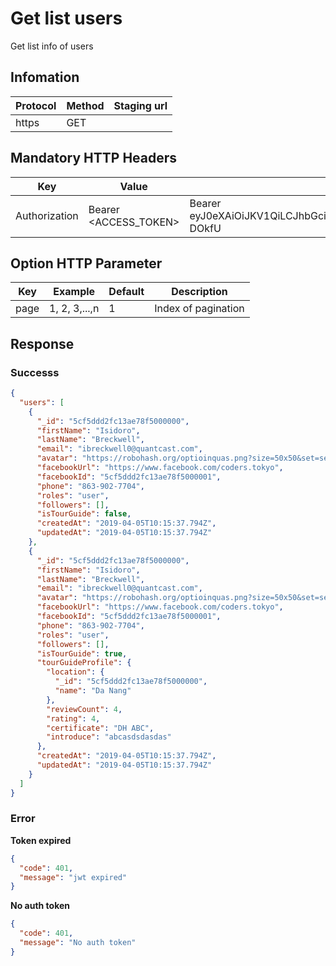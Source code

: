 # Get list users

Get list info of users

## Infomation

| Protocol | Method | Staging url |
| -------- | ------ | ----------- |
| https    | GET    |             |

## Mandatory HTTP Headers

| Key           | Value                 | Example                                                                                                                                                                             |
| ------------- | --------------------- | ----------------------------------------------------------------------------------------------------------------------------------------------------------------------------------- |
| Authorization | Bearer <ACCESS_TOKEN> | Bearer eyJ0eXAiOiJKV1QiLCJhbGciOiJIUzI1NiJ9.eyJleHAiOjE1NTQ0NjU5MTcsImlhdCI6MTU1NDQ1NjkxNywic3ViIjoiNWNhMzVkYTE0OTdlOGQwMDE3N2Q3MDdlIn0.hdO_96ee0A4IuK8_OQX0qYaSEJoUSK6vSpWJy-DOkfU |

## Option HTTP Parameter

| Key  | Example       | Default | Description         |
| ---- | ------------- | ------- | ------------------- |
| page | 1, 2, 3,...,n | 1       | Index of pagination |

## Response

### Successs

```json
{
  "users": [
    {
      "_id": "5cf5ddd2fc13ae78f5000000",
      "firstName": "Isidoro",
      "lastName": "Breckwell",
      "email": "ibreckwell0@quantcast.com",
      "avatar": "https://robohash.org/optioinquas.png?size=50x50&set=set1",
      "facebookUrl": "https://www.facebook.com/coders.tokyo",
      "facebookId": "5cf5ddd2fc13ae78f5000001",
      "phone": "863-902-7704",
      "roles": "user",
      "followers": [],
      "isTourGuide": false,
      "createdAt": "2019-04-05T10:15:37.794Z",
      "updatedAt": "2019-04-05T10:15:37.794Z"
    },
    {
      "_id": "5cf5ddd2fc13ae78f5000000",
      "firstName": "Isidoro",
      "lastName": "Breckwell",
      "email": "ibreckwell0@quantcast.com",
      "avatar": "https://robohash.org/optioinquas.png?size=50x50&set=set1",
      "facebookUrl": "https://www.facebook.com/coders.tokyo",
      "facebookId": "5cf5ddd2fc13ae78f5000001",
      "phone": "863-902-7704",
      "roles": "user",
      "followers": [],
      "isTourGuide": true,
      "tourGuideProfile": {
        "location": {
          "_id": "5cf5ddd2fc13ae78f5000000",
          "name": "Da Nang"
        },
        "reviewCount": 4,
        "rating": 4,
        "certificate": "DH ABC",
        "introduce": "abcasdsdasdas"
      },
      "createdAt": "2019-04-05T10:15:37.794Z",
      "updatedAt": "2019-04-05T10:15:37.794Z"
    }
  ]
}
```

### Error

**Token expired**

```json
{
  "code": 401,
  "message": "jwt expired"
}
```

**No auth token**

```json
{
  "code": 401,
  "message": "No auth token"
}
```
